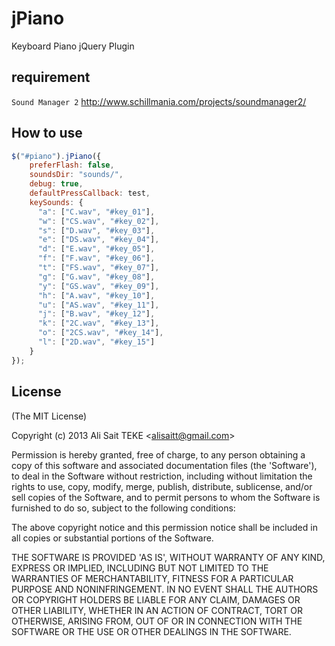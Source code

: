 jPiano
======

Keyboard Piano jQuery Plugin


## requirement
`Sound Manager 2` http://www.schillmania.com/projects/soundmanager2/

## How to use

```javascript
$("#piano").jPiano({
    preferFlash: false,
    soundsDir: "sounds/",
    debug: true,
    defaultPressCallback: test,
    keySounds: {
      "a": ["C.wav", "#key_01"],
      "w": ["CS.wav", "#key_02"],
      "s": ["D.wav", "#key_03"],
      "e": ["DS.wav", "#key_04"],
      "d": ["E.wav", "#key_05"],
      "f": ["F.wav", "#key_06"],
      "t": ["FS.wav", "#key_07"],
      "g": ["G.wav", "#key_08"],
      "y": ["GS.wav", "#key_09"],
      "h": ["A.wav", "#key_10"],
      "u": ["AS.wav", "#key_11"],
      "j": ["B.wav", "#key_12"],
      "k": ["2C.wav", "#key_13"],
      "o": ["2CS.wav", "#key_14"],
      "l": ["2D.wav", "#key_15"]
    }
});
```



## License

(The MIT License)

Copyright (c) 2013 Ali Sait TEKE &lt;alisaitt@gmail.com&gt;

Permission is hereby granted, free of charge, to any person obtaining
a copy of this software and associated documentation files (the
'Software'), to deal in the Software without restriction, including
without limitation the rights to use, copy, modify, merge, publish,
distribute, sublicense, and/or sell copies of the Software, and to
permit persons to whom the Software is furnished to do so, subject to
the following conditions:

The above copyright notice and this permission notice shall be
included in all copies or substantial portions of the Software.

THE SOFTWARE IS PROVIDED 'AS IS', WITHOUT WARRANTY OF ANY KIND,
EXPRESS OR IMPLIED, INCLUDING BUT NOT LIMITED TO THE WARRANTIES OF
MERCHANTABILITY, FITNESS FOR A PARTICULAR PURPOSE AND NONINFRINGEMENT.
IN NO EVENT SHALL THE AUTHORS OR COPYRIGHT HOLDERS BE LIABLE FOR ANY
CLAIM, DAMAGES OR OTHER LIABILITY, WHETHER IN AN ACTION OF CONTRACT,
TORT OR OTHERWISE, ARISING FROM, OUT OF OR IN CONNECTION WITH THE
SOFTWARE OR THE USE OR OTHER DEALINGS IN THE SOFTWARE.